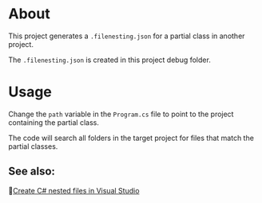 ﻿# About

This project generates a `.filenesting.json` for a partial class in another project.

The `.filenesting.json` is created in this project debug folder.

# Usage

Change the `path` variable in the `Program.cs` file to point to the project containing the partial class.

The code will search all folders in the target project for files that match the partial classes.

## See also:

🔸[Create C# nested files in Visual Studio](https://dev.to/karenpayneoregon/create-c-nested-files-in-visual-studio-3j20)